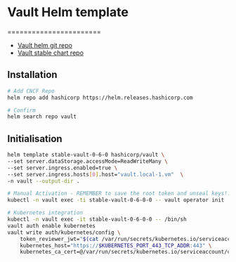 # Vault Helm template
=======================
- [Vault helm git repo](https://github.com/hashicorp/vault-helm)
- [Vault stable chart repo](https://helm.releases.hashicorp.com)

## Installation
```bash
# Add CNCF Repo
helm repo add hashicorp https://helm.releases.hashicorp.com

# Confirm 
helm search repo vault
```

## Initialisation
```bash
helm template stable-vault-0-6-0 hashicorp/vault \
--set server.dataStorage.accessMode=ReadWriteMany \
--set server.ingress.enabled=true \
--set server.ingress.hosts[0].host="vault.local-1.vm"  \
-n vault --output-dir .

# Manual Activation - REMEMBER to save the root token and unseal keys!!!
kubectl -n vault exec -ti stable-vault-0-6-0-0 -- vault operator init

# Kubernetes integration
kubectl -n vault exec -it stable-vault-0-6-0-0 -- /bin/sh
vault auth enable kubernetes
vault write auth/kubernetes/config \
    token_reviewer_jwt="$(cat /var/run/secrets/kubernetes.io/serviceaccount/token)" \
    kubernetes_host="https://$KUBERNETES_PORT_443_TCP_ADDR:443" \
    kubernetes_ca_cert=@/var/run/secrets/kubernetes.io/serviceaccount/ca.crt
```